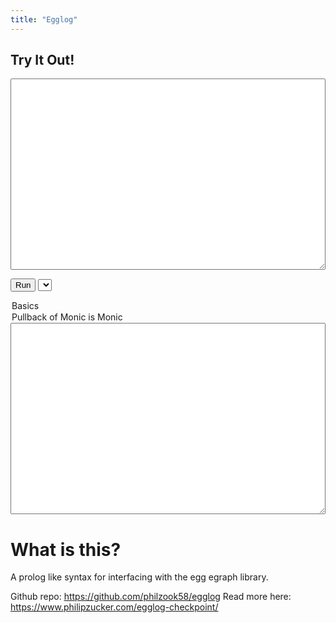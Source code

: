 ```yaml
---
title: "Egglog"
---
```


## Try It Out!

<script type="module">
        export { run };
        import init, { run_wasm } from './pkg/egglog.js';

        async function run() {
            await init();
            var query = document.getElementById("query").value;
            let example = `
                f(x) = x.
                /*
                g(X)=f(x):-z.
                f(X) = g(Q) :- Q = X, f(x).
                */
                y = x.
                plus(X,Y) <- plus(Y,X). 
                plus(b,q).
                ?- f(x) = x, x = x, y = x, plus(b,q) = plus(q,b), f(f(x)).
                `
            const result = run_wasm(query);
            console.log(result);
            document.getElementById("result").value = result;

        }
        window.run = run;
        //run();
</script>

<script>
function pickerbox(select){
    var xhr = new XMLHttpRequest();
    xhr.open('GET', `/examples/${select.value}`, true);

    // If specified, responseType must be empty string or "text"
    xhr.responseType = 'text';

    xhr.onload = function () {
        if (xhr.readyState === xhr.DONE) {
            if (xhr.status === 200) {
                console.log(xhr.response);
                console.log(xhr.responseText);
                document.getElementById("query").value = xhr.responseText;
            }
        }
    };

    xhr.send(null);
}
window.onload = () => {pickerbox(document.getElementById("examplepicker"))}
</script>

<textarea id="query" rows="20" style="width:100%">
</textarea>
<button onclick="run()">Run</button>
<select name="example" onchange="pickerbox(this)" id="examplepicker">
  <option value="basics.pl">Basics</option>
  <option value="cat1.pl">Pullback of Monic is Monic</option>
</select>
<textarea id="result" rows="20" style="width:100%"> </textarea>

# What is this?

A prolog like syntax for interfacing with the egg egraph library.

Github repo: <https://github.com/philzook58/egglog>
Read more here: <https://www.philipzucker.com/egglog-checkpoint/>

